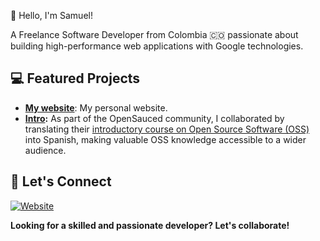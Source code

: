 👋 Hello, I'm Samuel!

A Freelance Software Developer from Colombia 🇨🇴 passionate about building high-performance web applications with Google technologies.

## 💻  Featured Projects

- **[My website](https://samucodesh.github.io/)**:  My personal website.
- **[Intro](https://samucodesh.github.io/intro/#/):**  As part of the OpenSauced community, I collaborated by translating their [introductory course on Open Source Software (OSS)](https://github.com/open-sauced/intro) into Spanish, making valuable OSS knowledge accessible to a wider audience. 

## 🔗 Let's Connect

[![Website](https://img.shields.io/badge/Website-Visit%20Now-blue?style=flat-square&logo=google-chrome)](https://samucodesh.github.io/) 

**Looking for a skilled and passionate developer?  Let's collaborate!** 
